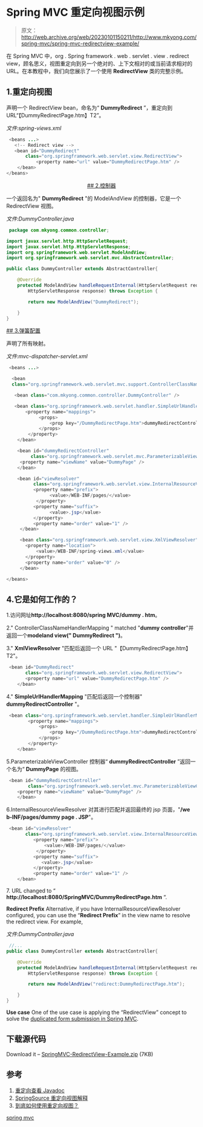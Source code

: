# Spring MVC 重定向视图示例

> 原文：<http://web.archive.org/web/20230101150211/http://www.mkyong.com/spring-mvc/spring-mvc-redirectview-example/>

在 Spring MVC 中，org . Spring framework . web . servlet . view . redirect view，顾名思义，视图重定向到另一个绝对的、上下文相对的或当前请求相对的 URL。在本教程中，我们向您展示了一个使用 **RedirectView** 类的完整示例。

## 1.重定向视图

声明一个 RedirectView bean，命名为“ **DummyRedirect** ”，重定向到 URL“【DummyRedirectPage.htm】T2”。

*文件:spring-views.xml*

```java
 <beans ...>
   <!-- Redirect view --> 
   <bean id="DummyRedirect" 
	   class="org.springframework.web.servlet.view.RedirectView">
           <property name="url" value="DummyRedirectPage.htm" />
    </bean>
</beans> 
```

 <ins class="adsbygoogle" style="display:block; text-align:center;" data-ad-format="fluid" data-ad-layout="in-article" data-ad-client="ca-pub-2836379775501347" data-ad-slot="6894224149">## 2.控制器

一个返回名为" **DummyRedirect** "的 ModelAndView 的控制器，它是一个 RedirectView 视图。

*文件:DummyController.java*

```java
 package com.mkyong.common.controller;

import javax.servlet.http.HttpServletRequest;
import javax.servlet.http.HttpServletResponse;
import org.springframework.web.servlet.ModelAndView;
import org.springframework.web.servlet.mvc.AbstractController;

public class DummyController extends AbstractController{

	@Override
	protected ModelAndView handleRequestInternal(HttpServletRequest request,
		HttpServletResponse response) throws Exception {

		return new ModelAndView("DummyRedirect");

	}		
} 
```

 <ins class="adsbygoogle" style="display:block" data-ad-client="ca-pub-2836379775501347" data-ad-slot="8821506761" data-ad-format="auto" data-ad-region="mkyongregion">## 3.弹簧配置

声明了所有映射。

*文件:mvc-dispatcher-servlet.xml*

```java
 <beans ...>

  <bean 
  class="org.springframework.web.servlet.mvc.support.ControllerClassNameHandlerMapping" />

   <bean class="com.mkyong.common.controller.DummyController" />

   <bean class="org.springframework.web.servlet.handler.SimpleUrlHandlerMapping">
       <property name="mappings">
            <props>
                <prop key="/DummyRedirectPage.htm">dummyRedirectController</prop>
            </props>
        </property>
    </bean>

    <bean id="dummyRedirectController" 
         class="org.springframework.web.servlet.mvc.ParameterizableViewController">
	 <property name="viewName" value="DummyPage" />
    </bean>

    <bean id="viewResolver"
          class="org.springframework.web.servlet.view.InternalResourceViewResolver" >
          <property name="prefix">
                <value>/WEB-INF/pages/</value>
           </property>
          <property name="suffix">
                <value>.jsp</value>
          </property>
          <property name="order" value="1" />
     </bean>

     <bean class="org.springframework.web.servlet.view.XmlViewResolver">
	   <property name="location">
	       <value>/WEB-INF/spring-views.xml</value>
	   </property>
	   <property name="order" value="0" />
     </bean>

</beans> 
```

## 4.它是如何工作的？

1.访问网址**http://localhost:8080/spring MVC/dummy . htm**。

2." ControllerClassNameHandlerMapping " matched "**dummy controller**"并返回一个**modeland view(" DummyRedirect ")**。

3." **XmlViewResolver** "匹配后返回一个 URL "【DummyRedirectPage.htm】T2"。

```java
 <bean id="DummyRedirect" 
	   class="org.springframework.web.servlet.view.RedirectView">
       <property name="url" value="DummyRedirectPage.htm" />
    </bean> 
```

4." **SimpleUrlHandlerMapping** "匹配后返回一个控制器" **dummyRedirectController** "。

```java
 <bean class="org.springframework.web.servlet.handler.SimpleUrlHandlerMapping">
        <property name="mappings">
            <props>
                <prop key="/DummyRedirectPage.htm">dummyRedirectController</prop>
            </props>
        </property>
    </bean> 
```

5.ParameterizableViewController 控制器“ **dummyRedirectController** ”返回一个名为“ **DummyPage** 的视图。

```java
 <bean id="dummyRedirectController" 
        class="org.springframework.web.servlet.mvc.ParameterizableViewController">
	<property name="viewName" value="DummyPage" />
    </bean> 
```

6.InternalResourceViewResolver 对其进行匹配并返回最终的 jsp 页面，"**/we b-INF/pages/dummy page . JSP**"。

```java
 <bean id="viewResolver"
	   class="org.springframework.web.servlet.view.InternalResourceViewResolver" >
          <property name="prefix">
              <value>/WEB-INF/pages/</value>
           </property>
          <property name="suffix">
             <value>.jsp</value>
          </property>
          <property name="order" value="1" />
    </bean> 
```

7\. URL changed to “ **http://localhost:8080/SpringMVC/DummyRedirectPage.htm** “.

**Redirect Prefix**
Alternative, if you have InternalResourceViewResolver configured, you can use the “**Redirect Prefix**” in the view name to resolve the redirect view. For example,

*文件:DummyController.java*

```java
 //...
public class DummyController extends AbstractController{

	@Override
	protected ModelAndView handleRequestInternal(HttpServletRequest request,
		HttpServletResponse response) throws Exception {

		return new ModelAndView("redirect:DummyRedirectPage.htm");

	}		
} 
```

**Use case**
One of the use case is applying the “RedirectView” concept to solve the [duplicated form submission in Spring MVC](http://web.archive.org/web/20190217092728/http://www.mkyong.com/spring-mvc/handling-duplicate-form-submission-in-spring-mvc/).

## 下载源代码

Download it – [SpringMVC-RedirectView-Example.zip](http://web.archive.org/web/20190217092728/http://www.mkyong.com/wp-content/uploads/2010/08/SpringMVC-RedirectView-Example.zip) (7KB)

## 参考

1.  [重定向查看 Javadoc](http://web.archive.org/web/20190217092728/http://static.springsource.org/spring/docs/2.5.x/api/org/springframework/web/servlet/view/RedirectView.html)
2.  [SpringSource 重定向视图解释](http://web.archive.org/web/20190217092728/http://static.springsource.org/spring/docs/2.0.x/reference/mvc.html#mvc-redirecting)
3.  [到底如何使用重定向视图？](http://web.archive.org/web/20190217092728/http://forum.springsource.org/archive/index.php/t-42435.html)

[spring mvc](http://web.archive.org/web/20190217092728/http://www.mkyong.com/tag/spring-mvc/)







